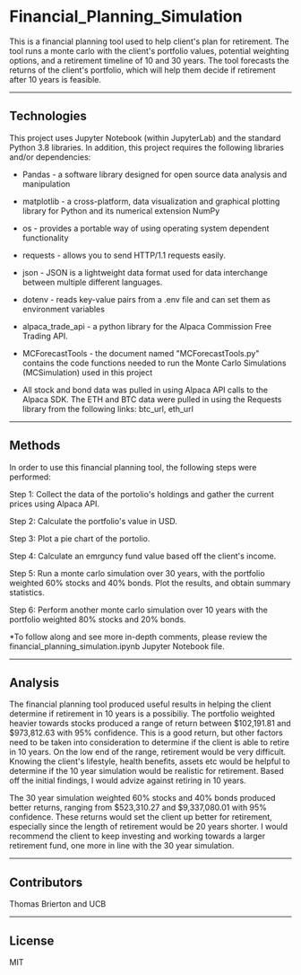 # Financial_Planning_Simulation

This is a financial planning tool used to help client's plan for retirement. The tool runs a monte carlo with the client's portfolio values, potential weighting options, and a retirement timeline of 10 and 30 years. The tool forecasts the returns of the client's portfolio, which will help them decide if retirement after 10 years is feasible. 

---

## Technologies 

This project uses Jupyter Notebook (within JupyterLab) and the standard Python 3.8 libraries. In addition, this project requires the following libraries and/or dependencies:

- Pandas - a software library designed for open source data analysis and manipulation

- matplotlib - a cross-platform, data visualization and graphical plotting library for Python and its numerical extension NumPy

- os - provides a portable way of using operating system dependent functionality

- requests - allows you to send HTTP/1.1 requests easily. 

- json - JSON is a lightweight data format used for data interchange between multiple different languages.

- dotenv - reads key-value pairs from a .env file and can set them as environment variables

- alpaca_trade_api - a python library for the Alpaca Commission Free Trading API. 

- MCForecastTools - the document named "MCForecastTools.py" contains the code functions needed to run the Monte Carlo Simulations (MCSimulation) used in this project

- All stock and bond data was pulled in using Alpaca API calls to the Alpaca SDK. The ETH and BTC data were pulled in using the Requests library from the following links: btc_url, eth_url

---

## Methods

In order to use this financial planning tool, the following steps were performed:

Step 1: Collect the data of the portolio's holdings and gather the current prices using Alpaca API.

Step 2: Calculate the portfolio's value in USD.

Step 3: Plot a pie chart of the portolio.

Step 4: Calculate an emrguncy fund value based off the client's income.

Step 5: Run a monte carlo simulation over 30 years, with the portfolio weighted 60% stocks and 40% bonds. Plot the results, and obtain summary statistics. 

Step 6: Perform another monte carlo simulation over 10 years with the portfolio weighted 80% stocks and 20% bonds.

*To follow along and see more in-depth comments, please review the financial_planning_simulation.ipynb Jupyter Notebook file.

---

## Analysis

The financial planning tool produced useful results in helping the client determine if retirement in 10 years is a possibiliy. The portfolio weighted heavier towards stocks produced a range of return between $102,191.81 and $973,812.63 with 95% confidence. This is a good return, but other factors need to be taken into consideration to determine if the client is able to retire in 10 years. On the low end of the range, retirement would be very difficult. Knowing the client's lifestyle, health benefits, assets etc would be helpful to determine if the 10 year simulation would be realistic for retirement. Based off the initial findings, I would advize against retiring in 10 years. 

The 30 year simulation weighted 60% stocks and 40% bonds produced better returns, ranging from $523,310.27 and $9,337,080.01 with 95% confidence. These returns would set the client up better for retirement, especially since the length of retirement would be 20 years shorter. I would recommend the client to keep investing and working towards a larger retirement fund, one more in line with the 30 year simulation.

---

## Contributors

Thomas Brierton and UCB

---

## License

MIT
